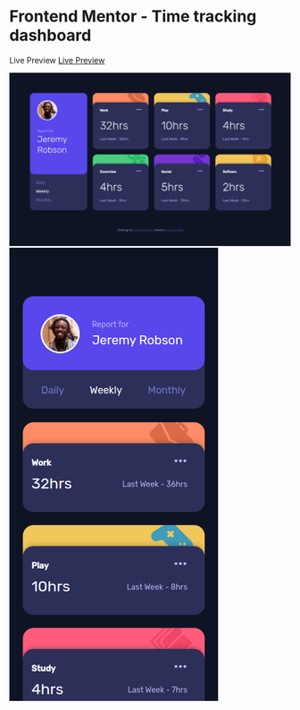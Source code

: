 # Frontend Mentor - Time tracking dashboard

Live Preview [Live Preview](https://raw.githack.com/gurpreet2188/time-tracking-dashboard-main/master/index.html)

![Design preview for the Time tracking dashboard coding challenge-Desktop](./cap_2.png)
![Design preview for the Time tracking dashboard coding challenge-Mobile](./cap_1.png)
